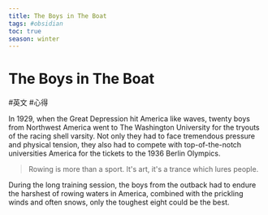 ```yaml
---
title: The Boys in The Boat
tags: #obsidian 
toc: true
season: winter
---
```

# The Boys in The Boat
#英文 #心得

In 1929, when the Great Depression hit America like waves, twenty boys from Northwest America went to The Washington University for the tryouts of the racing shell varsity. Not only they had to face tremendous pressure and physical tension, they also had to compete with top-of-the-notch universities America for the tickets to the 1936 Berlin Olympics.

>Rowing is more than a sport. It's art, it's a trance which lures people.

During the long training session, the boys from the outback had to endure the harshest of rowing waters in America, combined with the prickling winds and often snows, only the toughest eight could be the best.